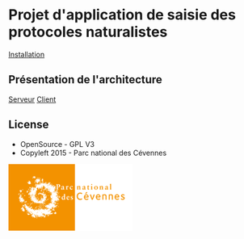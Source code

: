 Projet d'application de saisie des protocoles naturalistes
==========================================================


[Installation](install.md)


Présentation de l'architecture
-------------
[Serveur](serveur)
[Client](client)



License
-------

* OpenSource - GPL V3
* Copyleft 2015 - Parc national des Cévennes

![logo-pnc](img/logo_pnc_orange.png)

